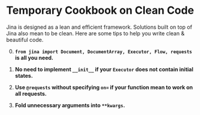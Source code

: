 # Temporary Cookbook on Clean Code

Jina is designed as a lean and efficient framework. Solutions built on top of Jina also mean to be clean. Here are some
tips to help you write clean & beautiful code.

<!-- START doctoc generated TOC please keep comment here to allow auto update -->
<!-- DON'T EDIT THIS SECTION, INSTEAD RE-RUN doctoc TO UPDATE -->



<!-- END doctoc generated TOC please keep comment here to allow auto update -->

0. **`from jina import Document, DocumentArray, Executor, Flow, requests` is all you need.**

1. **No need to implement `__init__` if your `Executor` does not contain initial states.**

2. **Use `@requests` without specifying `on=` if your function mean to work on all requests.**

3. **Fold unnecessary arguments into `**kwargs`.**